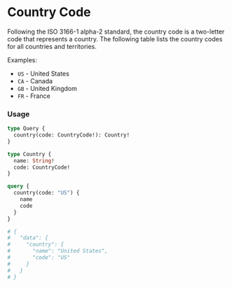 # Country Code

Following the ISO 3166-1 alpha-2 standard, the country code is a two-letter code that represents a country. The following table lists the country codes for all countries and territories.

Examples:
- `US` - United States
- `CA` - Canada
- `GB` - United Kingdom
- `FR` - France

### Usage

```graphql
type Query {
  country(code: CountryCode!): Country!
}

type Country {
  name: String!
  code: CountryCode!
}
```

```graphql
query {
  country(code: "US") {
    name
    code
  }
}

# {
#   "data": {
#     "country": {
#       "name": "United States",
#       "code": "US"
#     }
#   }
# }
```
